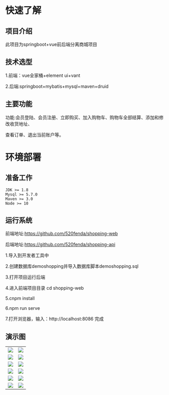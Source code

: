 # 快速了解

## 项目介绍

此项目为springboot+vue前后端分离商城项目

## 技术选型

 1.前端：vue全家桶+element ui+vant

2.后端:springboot+mybatis+mysql+maven+druid

## 主要功能

功能:会员登陆、会员注册、立即购买、加入购物车、购物车全部结算、添加和修改收货地址、

查看订单、退出当前账户等。

# 环境部署

## 准备工作

```text
JDK >= 1.8 
Mysql >= 5.7.0
Maven >= 3.0
Node >= 10
```

## 运行系统

前端地址:https://github.com/520fenda/shopping-web

后端地址:https://github.com/520fenda/shopping-api

1.导入到开发者工具中

2.创建数据库demoshopping并导入数据库脚本demoshopping.sql

3.打开项目运行后端

4.进入前端项目目录 cd shopping-web

5.cnpm install

6.npm run serve

7.打开浏览器，输入：http://localhost:8086 完成

##  

## 演示图

<table>
    <tr>
        <td><img src="http://520fenda.3vhost.net/78f3335c95e20c48486c2806f373ea5.png"/></td>
        <td><img src="http://520fenda.3vhost.net/193f32bb548347ff32eed99b23e88ee.png"/></td>
    </tr>
    <tr>
        <td><img src="http://520fenda.3vhost.net/e02636664fc42ca1c2e744b42fd48fd.png"/></td>
        <td><img src="http://520fenda.3vhost.net/13f3c6764df62e41237294a8fcabea6.png"/></td>
    </tr>
    <tr>
        <td><img src="http://520fenda.3vhost.net/861f36785f89e2ae6a663573713326a.png"/></td>
        <td><img src="http://520fenda.3vhost.net/4dfe17968b6835caf8742dda35a66ce.png"/></td>
    </tr>
	<tr>
        <td><img src="http://520fenda.3vhost.net/63af534b9207c7b3e791381990aaf5b.png"/></td>
        <td><img src="http://520fenda.3vhost.net/e26de36506b60c7c8e0c80b2047512c.png"/></td>
    </tr>	 
    <tr>
        <td><img src="http://520fenda.3vhost.net/5252bab229195e6460395652d70a612.png"/></td>
        <td><img src="http://520fenda.3vhost.net/e620a74001dd28d3a1bde31b3953edc.png"/></td>
    </tr>
	<tr>
        <td><img src="http://520fenda.3vhost.net/a5ffb7fe5d5c09b1e082f616ea96a03.png"/></td>
        <td><img src="http://520fenda.3vhost.net/70f761adc588a0b53cbdc3b083bd27b.png"/></td>
    </tr>
    </table>

